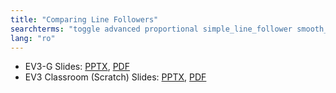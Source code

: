 ```yaml
---
title: "Comparing Line Followers"
searchterms: "toggle advanced proportional simple_line_follower smooth_line_follower three_stage_line_follower 3_stage_line_follower proportional_line_follower light_sensor moving color colour colour_sensor linefollower line_follower "
lang: "ro"
---
```

 <ul>
 <li class="ng-binding">EV3-G Slides:
 <a href="ProgrammingLessons/advanced/LineFollower (rom).pptx">PPTX</a>,
 <a href="ProgrammingLessons/advanced/LineFollower (rom).pdf">PDF</a>
 </li>
 <li class="ng-binding">EV3 Classroom (Scratch) Slides:
 <a href="ProgrammingLessons/advanced/scratch-LineFollower (rom).pptx">PPTX</a>,
 <a href="ProgrammingLessons/advanced/scratch-LineFollower (rom).pdf">PDF</a>
 </li>
 </ul>
